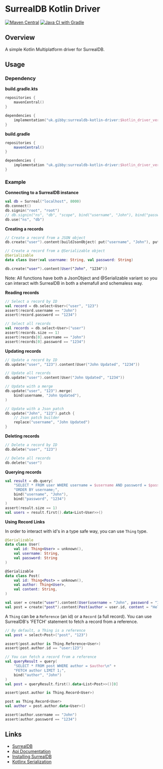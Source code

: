 # SurrealDB Kotlin Driver
[![Maven Central](https://maven-badges.herokuapp.com/maven-central/uk.gibby/surrealdb-kotlin-driver/badge.svg)](https://maven-badges.herokuapp.com/maven-central/uk.gibby/surrealdb-kotlin-driver)
[![Java CI with Gradle](https://github.com/mnbjhu/surrealdb-kotlin-driver/actions/workflows/gradle.yml/badge.svg)](https://github.com/mnbjhu/surrealdb-kotlin-driver/actions/workflows/gradle.yml)
## Overview
A simple Kotlin Multiplatform driver for SurrealDB.

## Usage
### Dependency
<b>build.gradle.kts</b>
```kotlin
repositories {
    mavenCentral()
}

dependencies {
    implementation("uk.gibby:surrealdb-kotlin-driver:$kotlin_driver_version")
}
```
<b>build.gradle</b>
```groovy
repositories {
    mavenCentral()
}

dependencies {
    implementation "uk.gibby:surrealdb-kotlin-driver:$kotlin_driver_version"
}
```

### Example
<b>Connecting to a SurrealDB instance</b>
```kotlin
val db = Surreal("localhost", 8000)
db.connect()
db.signin("root", "root")
// db.signin("ns", "db", "scope", bind("username", "John"), bind("password", "1234"))
db.use("ns", "db")
```

<b>Creating a records</b>
```kotlin
// Create a record from a JSON object
db.create("user").content(buildJsonObject( put("username", "John"), put("password", "1234")))

// Create a record from a @Serializable object
@Serializable
data class User(val username: String, val password: String)

db.create("user").content(User("John", "1234"))
```
Note: All functions have both a JsonObject and @Serializable variant so you can interact with SurrealDB in both a shemafull and schemaless way.

<b>Reading records</b>
```kotlin
// Select a record by ID
val record = db.select<User>("user", "123")
assert(record.username == "John")
assert(record.password == "1234")

// Select all records
val records = db.select<User>("user")
assert(records.size == 1)
assert(records[0].username == "John")
assert(records[0].password == "1234")
```

<b>Updating records</b>
```kotlin
// Update a record by ID
db.update("user", "123").content(User("John Updated", "1234"))

// Update all records
db.update("user").content(User("John Updated", "1234"))

// Update with a merge
db.update("user", "123").merge(
    bind(username, "John Updated"),
)

// Update with a Json patch
db.update("John", "123").patch { 
    // Json patch builder
    replace("username", "John Updated")    
}
```

<b>Deleting records</b>
```kotlin
// Delete a record by ID
db.delete("user", "123")

// Delete all records
db.delete("user")
```

<b>Querying records</b>
```kotlin
val result = db.query(
    "SELECT * FROM user WHERE username = $username AND password = $password\n" +
    "ORDER BY username;",
    bind("username", "John"),
    bind("password", "1234")
)
assert(result.size == 1)
val users = result.first().data<List<User>>()
```

<b>Using Record Links</b>

In order to interact with id's in a type safe way, you can use `Thing` type.

```kotlin
@Serializable
data class User(
    val id: Thing<User> = unknown(),
    val username: String,
    val password: String
)

@Serializable
data class Post(
    val id: Thing<Post> = unknown(),
    val author: Thing<User>,
    val content: String,
)

val user = create("user").content(User(username = "John", password = "1234"))
val post = create("post").content(Post(author = user.id, content = "Hello World!"))
```
A `Thing` can be a `Reference` (an id) or a `Record` (a full record). You can use SurrealDB's 'FETCH' statement to fetch a record from a reference.

```kotlin
// By default, a Thing is a reference
val post = select<Post>("post", "123")

assert(post.author is Thing.Reference<User>)
assert(post.author.id == "user:123")

// You can fetch a record from a reference
val queryResult = query(
    "SELECT * FROM post WHERE author = $author\n" +
    "FETCH author LIMIT 1;",
    bind("author", "John")
)
val post = queryResult.first().data<List<Post>>()[0]

assert(post.author is Thing.Record<User>)

post as Thing.Record<User>
val author = post.author.data<User>()

assert(author.username == "John")
assert(author.password == "1234")
```

## Links
- [SurrealDB](https://surrealdb.com/)
- [Api Documentation](https://mnbjhu.github.io/surrealdb-kotlin-driver/api/)
- [Installing SurrealDB](https://surrealdb.com/docs/installation)
- [Kotlinx Serialization](https://github.com/Kotlin/kotlinx.serialization)
